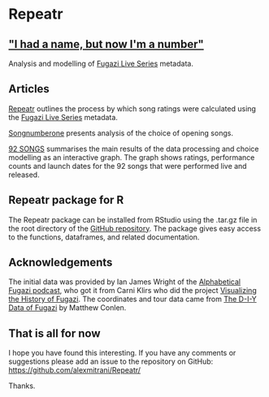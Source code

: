 # Repeatr

## ["I had a name, but now I'm a number"](https://fugazi.bandcamp.com/track/repeater)

Analysis and modelling of [Fugazi Live Series](https://www.dischord.com/fugazi_live_series) metadata. 

## Articles

[Repeatr](articles/Repeatr.html) outlines the process by which song ratings were calculated using the [Fugazi Live Series](https://www.dischord.com/fugazi_live_series) metadata. 

[Songnumberone](articles/Songnumberone.html) presents analysis of the choice of opening songs.  

[92 SONGS](articles/92songs.html) summarises the main results of the data processing and choice modelling as an interactive graph.  The graph  shows ratings, performance counts and launch dates for the 92 songs that were performed live and released.  

## Repeatr package for R

The Repeatr package can be installed from RStudio using the .tar.gz file in the root directory of the [GitHub repository](https://github.com/alexmitrani/Repeatr).  The package gives easy access to the functions, dataframes, and related documentation.

## Acknowledgements

The initial data was provided by Ian James Wright of the [Alphabetical Fugazi podcast](https://the-alphabetical-fugazi.pinecast.co/), who got it from Carni Klirs who did the project [Visualizing the History of Fugazi](https://www.carniklirs.com/project/fugazi). The coordinates and tour data came from [The D-I-Y Data of Fugazi](https://mathisonian.github.io/diy-data-fugazi/) by Matthew Conlen. 

## That is all for now

I hope you have found this interesting. If you have any comments or suggestions please add an issue to the repository on GitHub: https://github.com/alexmitrani/Repeatr/  

Thanks. 

